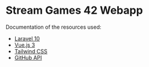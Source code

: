 # Stream Games 42 Webapp

Documentation of the resources used:

* [Laravel 10](https://laravel.com/docs/10.x)
* [Vue.js 3](https://vuejs.org/)
* [Tailwind CSS](https://tailwindcss.com/)
* [GitHub API](https://docs.github.com/en/rest?apiVersion=2022-11-28)
